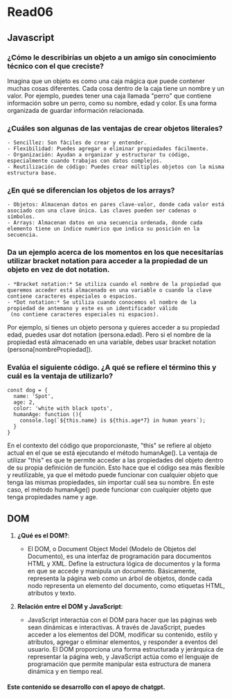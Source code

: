# Read06 

## Javascript 

### ¿Cómo le describirías un objeto a un amigo sin conocimiento técnico con el que creciste?

Imagina que un objeto es como una caja mágica que puede contener muchas cosas diferentes. Cada cosa dentro de la caja tiene un nombre y un valor. Por ejemplo, puedes tener una caja llamada "perro" que contiene información sobre un perro, como su nombre, edad y color. Es una forma organizada de guardar información relacionada.

### ¿Cuáles son algunas de las ventajas de crear objetos literales?

    - Sencillez: Son fáciles de crear y entender.
    - Flexibilidad: Puedes agregar o eliminar propiedades fácilmente.
    - Organización: Ayudan a organizar y estructurar tu código, especialmente cuando trabajas con datos complejos.
    - Reutilización de código: Puedes crear múltiples objetos con la misma estructura base.

### ¿En qué se diferencian los objetos de los arrays?

    - Objetos: Almacenan datos en pares clave-valor, donde cada valor está asociado con una clave única. Las claves pueden ser cadenas o símbolos.
    - Arrays: Almacenan datos en una secuencia ordenada, donde cada elemento tiene un índice numérico que indica su posición en la secuencia.

### Da un ejemplo acerca de los momentos en los que necesitarías utilizar bracket notation para acceder a la propiedad de un objeto en vez de dot notation.

    - *Bracket notation:* Se utiliza cuando el nombre de la propiedad que queremos acceder está almacenado en una variable o cuando la clave contiene caracteres especiales o espacios.
    - *Dot notation:* Se utiliza cuando conocemos el nombre de la propiedad de antemano y este es un identificador válido
     (no contiene caracteres especiales ni espacios).
Por ejemplo, si tienes un objeto persona y quieres acceder a su propiedad edad, puedes usar dot notation (persona.edad). Pero si el nombre de la propiedad está almacenado en una variable, debes usar bracket notation (persona[nombrePropiedad]).

### Evalúa el siguiente código. ¿A qué se refiere el término this y cuál es la ventaja de utilizarlo?

```
const dog = {
  name: 'Spot',
  age: 2,
  color: 'white with black spots',
  humanAge: function (){
    console.log(`${this.name} is ${this.age*7} in human years`);
  }
}
```

En el contexto del código que proporcionaste, "this" se refiere al objeto actual en el que se está ejecutando el método humanAge(). La ventaja de utilizar "this" es que te permite acceder a las propiedades del objeto dentro de su propia definición de función. Esto hace que el código sea más flexible y reutilizable, ya que el método puede funcionar con cualquier objeto que tenga las mismas propiedades, sin importar cuál sea su nombre. En este caso, el método humanAge() puede funcionar con cualquier objeto que tenga propiedades name y age.

## DOM

1. **¿Qué es el DOM?**:
   - El DOM, o Document Object Model (Modelo de Objetos del Documento), es una interfaz de programación para documentos HTML y XML. Define la estructura lógica de documentos y la forma en que se accede y manipula un documento. Básicamente, representa la página web como un árbol de objetos, donde cada nodo representa un elemento del documento, como etiquetas HTML, atributos y texto.

2. **Relación entre el DOM y JavaScript**:
   - JavaScript interactúa con el DOM para hacer que las páginas web sean dinámicas e interactivas. A través de JavaScript, puedes acceder a los elementos del DOM, modificar su contenido, estilo y atributos, agregar o eliminar elementos, y responder a eventos del usuario. El DOM proporciona una forma estructurada y jerárquica de representar la página web, y JavaScript actúa como el lenguaje de programación que permite manipular esta estructura de manera dinámica y en tiempo real.


#### Este contenido se desarrollo con el apoyo de chatgpt.